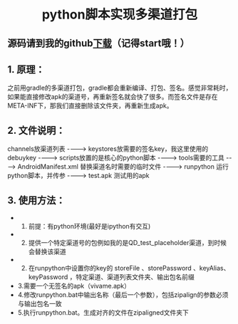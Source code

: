 # <center> python脚本实现多渠道打包</center> #

源码请到我的github[下载](https://github.com/yangzaiCN/packByPython "github链接")（记得start哦！）
----------

## 1. 原理： ##
之前用gradle的多渠道打包，gradle都会重新编译、打包、签名。感觉非常耗时，如果能直接修改apk的渠道号，再重新签名就会快了很多。而签名文件是存在META-INF下，那我们直接删除该文件夹，再重新生成apk。


## 2. 文件说明： ##
channels放渠道列表
----> keystores放需要的签名key，我这里使用的debuykey
----> scripts放置的是核心的python脚本
----> tools需要的工具
----> AndroidManifest.xml 替换渠道名时需要的临时文件
----> runpython  运行python脚本，并传参
----> test.apk 测试用的apk   

## 3. 使用方法： ##

- 1. 前提：有python环境(最好是ipython有交互)
- 2. 提供一个特定渠道号的包例如我的是QD_test_placeholder渠道，到时候会替换该渠道
- 2. 在runpython中设置你的key的 storeFile 、storePassword 、keyAlias、keyPassword ，特定渠道、渠道列表文件夹、输出包名前缀
- 3.需要一个无签名的apk（vivame.apk） 
- 4.修改runpython.bat中输出名称（最后一个参数），包括zipalign的参数必须与输出包名一致
- 5.执行runpython.bat。生成对齐的文件在zipaligned文件夹下






